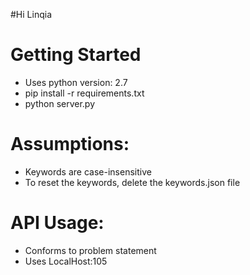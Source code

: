 #Hi Linqia


Getting Started
===================================
- Uses python version: 2.7
- pip install -r requirements.txt
- python server.py

Assumptions:
===================================
- Keywords are case-insensitive
- To reset the keywords, delete the keywords.json file

API Usage:
===================================
- Conforms to problem statement
- Uses LocalHost:105

